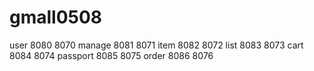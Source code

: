 # gmall0508


user 8080 8070
manage 8081 8071
item 8082 8072
list 8083 8073
cart 8084 8074
passport 8085 8075
order 8086 8076